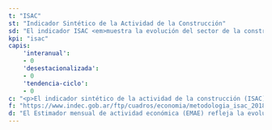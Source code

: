 ```yaml
---
t: "ISAC"
st: "Indicador Sintético de la Actividad de la Construcción"
sd: "El indicador ISAC <em>muestra la evolución del sector de la construcción</em> tomando como referencia los consumos aparentes de insumos requeridos en la actividad. "
kpi: "isac"
capis:
    'interanual':
    - 0
    'desestacionalizada':
    - 0
    'tendencia-ciclo':
    - 0        
c: "<p>El indicador sintético de la actividad de la construcción (ISAC) muestra la evolución del sector tomando como referencia los consumos aparentes de insumos requeridos en la construcción. El consumo aparente se calcula como la suma de los despachos al mercado interno de producción nacional mas las importaciones para cada uno de los insumos que componen el indice general del ISAC.</p><p>La publicación incluye la serie original (números índice, variación porcentual respecto al mismo mes del año an- terior y variación porcentual acumulada), la serie desestacionalizada y la serie tendencia-ciclo (números índice y variación respecto al mes inmediato anterior) del ISAC. </p><p>Para el calculo del ISAC se consideran, en términos de volumen físico, los insumos: Asfalto, Cales, Cemento Portland, Grifería, Hierro redondo y aceros para la construcción, Hormigón elaborado, Ladrillos huecos, Mosaicos graníticos y cacareos, Pinturas para la construcción, Pisos y revestimientos cerámicos, Placas de yeso, Sanitarios de cerámica, Tubos de acero sin costura, Vidrio plano para la construcción y Yeso.</p>"
f: "https://www.indec.gob.ar/ftp/cuadros/economia/metodologia_isac_2018.pdf"
d: "El Estimador mensual de actividad económica (EMAE) refleja la evolución mensual de la actividad económica del conjunto de los sectores productivos a nivel nacional. Este indicador permite anticipar las tasas de variación del producto interno bruto (PIB) trimestral."
---
```


 
 
